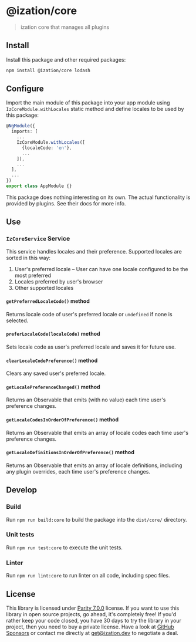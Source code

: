 # @ization/core

> ization core that manages all plugins

## Install

Install this package and other required packages:

```sh
npm install @ization/core lodash
```

## Configure

Import the main module of this package into your app module using `IzCoreModule.withLocales` static method and define locales to be used by this package:

```typescript
@NgModule({
  imports: [
    ...
    IzCoreModule.withLocales([
      {localeCode: 'en'},
      ...
    ]),
    ...
  ],
  ...
})
export class AppModule {}
```

This package does nothing interesting on its own. The actual functionality is provided by plugins. See their docs for more info.

## Use

### `IzCoreService` Service

This service handles locales and their preference. Supported locales are sorted in this way:

1. User's preferred locale – User can have one locale configured to be the most preferred
1. Locales preferred by user's browser
1. Other supported locales

#### `getPreferredLocaleCode()` method

Returns locale code of user's preferred locale or `undefined` if none is selected.

#### `preferLocaleCode(localeCode)` method

Sets locale code as user's preferred locale and saves it for future use.

#### `clearLocaleCodePreference()` method

Clears any saved user's preferred locale.

#### `getLocalePreferenceChanged()` method

Returns an Observable that emits (with no value) each time user's preference changes.

#### `getLocaleCodesInOrderOfPreference()` method

Returns an Observable that emits an array of locale codes each time user's preference changes.

#### `getLocaleDefinitionsInOrderOfPreference()` method

Returns an Observable that emits an array of locale definitions, including any plugin overrides, each time user's preference changes.

## Develop

### Build

Run `npm run build:core` to build the package into the `dist/core/` directory.

### Unit tests

Run `npm run test:core` to execute the unit tests.

### Linter

Run `npm run lint:core` to run linter on all code, including spec files.

## License

This library is licensed under [Parity 7.0.0](https://github.com/ization/ization/blob/latest/LICENSE.md) license. If you want to use this library in open source projects, go ahead, it's completely free! If you'd rather keep your code closed, you have 30 days to try the library in your project, then you need to buy a private license. Have a look at [GitHub Sponsors](https://github.com/sponsors/katemihalikova) or contact me directly at <get@ization.dev> to negotiate a deal.
